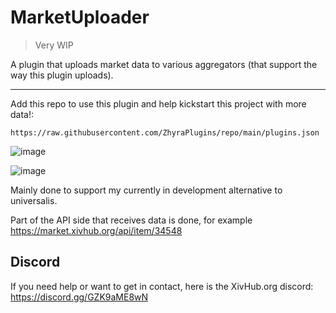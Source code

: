 # MarketUploader

> Very WIP

A plugin that uploads market data to various aggregators (that support the way this plugin uploads).

----

Add this repo to use this plugin and help kickstart this project with more data!:

`https://raw.githubusercontent.com/ZhyraPlugins/repo/main/plugins.json`



![image](https://user-images.githubusercontent.com/15859336/205991925-e8f43805-dbee-4100-a354-56b9c290645f.png)

![image](https://user-images.githubusercontent.com/15859336/205991998-e15daeb3-e8b4-421b-8480-349276dfea2b.png)


Mainly done to support my currently in development alternative to universalis.

Part of the API side that receives data is done, for example <https://market.xivhub.org/api/item/34548>

## Discord
If you need help or want to get in contact, here is the XivHub.org discord: https://discord.gg/GZK9aME8wN
